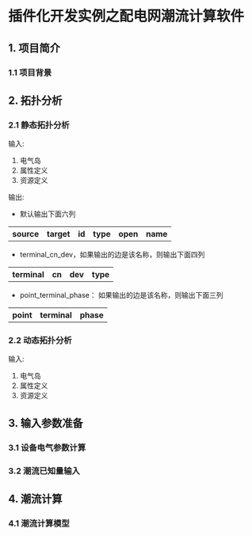 # 插件化开发实例之配电网潮流计算软件

## 1. 项目简介
### 1.1 项目背景

## 2. 拓扑分析
###  2.1 静态拓扑分析

输入:
1. 电气岛
2. 属性定义
3. 资源定义

输出:

- 默认输出下面六列
<table>
    <th>source</th>
    <th>target</th>
    <th>id</th>
    <th>type</th>
    <th>open</th>
    <th>name</th>
</table>

- terminal_cn_dev，如果输出的边是该名称，则输出下面四列
<table>
    <th>terminal</th>
    <th>cn</th>
    <th>dev</th>
    <th>type</th>
</table>

- point_terminal_phase： 如果输出的边是该名称，则输出下面三列
<table>
    <th>point</th>
    <th>terminal</th>
    <th>phase</th>
</table>

###  2.2 动态拓扑分析

输入:
1. 电气岛
2. 属性定义
3. 资源定义


## 3. 输入参数准备
### 3.1 设备电气参数计算
### 3.2 潮流已知量输入

## 4. 潮流计算
###  4.1 潮流计算模型